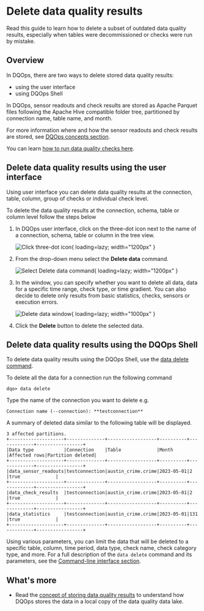 # Delete data quality results
Read this guide to learn how to delete a subset of outdated data quality results, especially when tables were decommissioned or checks were run by mistake.

## Overview

In DQOps, there are two ways to delete stored data quality results:

- using the user interface 
- using DQOps Shell

In DQOps, sensor readouts and check results are stored as Apache Parquet files following the Apache
Hive compatible folder tree, partitioned by connection name, table name, and month.

For more information where and how the sensor readouts and check results are stored, see [DQOps concepts section](../dqo-concepts/data-storage-of-data-quality-results.md).

You can learn [how to run data quality checks here](run-data-quality-checks.md).


## Delete data quality results using the user interface

Using user interface you can delete data quality results at the connection, table, column, group of checks or individual check level.

To delete the data quality results at the connection, schema, table or column level follow the steps below

1. In DQOps user interface, click on the three-dot icon next to the name of a connection, schema, table or column in the tree view.

    ![Click three-dot icon](https://dqops.com/docs/images/working-with-dqo/delete-data-quality-results/click-three-dot-icon2.png){ loading=lazy; width="1200px" }

2. From the drop-down menu select the **Delete data** command.

    ![Select Delete data command](https://dqops.com/docs/images/working-with-dqo/delete-data-quality-results/delete-data-command2.png){ loading=lazy; width="1200px" }
   
3. In the window, you can specify whether you want to delete all data, data for a specific time range, check type, or time gradient.
    You can also decide to delete only results from basic statistics, checks, sensors or execution errors.

    ![Delete data window](https://dqops.com/docs/images/working-with-dqo/delete-data-quality-results/delete-data-window2.png){ loading=lazy; width="1000px" }

4. Click the **Delete** button to delete the selected data.


##  Delete data quality results using the DQOps Shell

To delete data quality results using the DQOps Shell, use the [data delete command](../command-line-interface/data.md). 

To delete all the data for a connection run the following command

```
dqo> data delete
```

Type the name of the connection you want to delete e.g. 

```
Connection name (--connection): **testconnection**
```

A summary of deleted data similar to the following table will be displayed.

```
3 affected partitions.
+--------------------+--------------+------------------+----------+-------------+-----------------+
|Data type           |Connection    |Table             |Month     |Affected rows|Partition deleted|
+--------------------+--------------+------------------+----------+-------------+-----------------+
|data_sensor_readouts|testconnection|austin_crime.crime|2023-05-01|2            |true             |
+--------------------+--------------+------------------+----------+-------------+-----------------+
|data_check_results  |testconnection|austin_crime.crime|2023-05-01|2            |true             |
+--------------------+--------------+------------------+----------+-------------+-----------------+
|data_statistics     |testconnection|austin_crime.crime|2023-05-01|131          |true             |
+--------------------+--------------+------------------+----------+-------------+-----------------+
```

Using various parameters, you can limit the data that will be deleted to a specific table, column, time period, data type,
check name, check category type, and more. For a full description of the `data delete` command and its parameters, see the [Command-line interface section](../command-line-interface/data.md).

## What's more

- Read the [concept of storing data quality results](../dqo-concepts/data-storage-of-data-quality-results.md) to understand
  how DQOps stores the data in a local copy of the data quality data lake.

